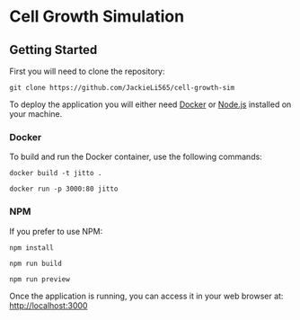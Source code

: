 # Cell Growth Simulation

## Getting Started

First you will need to clone the repository:

```
git clone https://github.com/JackieLi565/cell-growth-sim
```

To deploy the application you will either need [Docker](https://www.docker.com/) or [Node.js](https://nodejs.org/en) installed on your machine.

### Docker

To build and run the Docker container, use the following commands:

```
docker build -t jitto .

docker run -p 3000:80 jitto
```

### NPM

If you prefer to use NPM:

```
npm install

npm run build

npm run preview
```

Once the application is running, you can access it in your web browser at: [http://localhost:3000](http://localhost:3000)
